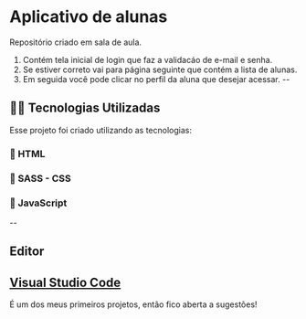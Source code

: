 # Aplicativo de alunas
Repositório criado em sala de aula. 
1. Contém tela inicial de login que faz a validacáo de e-mail e senha. 
2. Se estiver correto vai para página seguinte que contém a lista de alunas. 
3. Em seguida você pode clicar no perfil da aluna que desejar acessar. 
--
## 👨‍💻️ Tecnologias Utilizadas
Esse projeto foi criado utilizando as tecnologias:
### :small_blue_diamond:  HTML 
### :small_blue_diamond: SASS - CSS 
### :small_blue_diamond: JavaScript 
--
## Editor
[Visual Studio Code](https://code.visualstudio.com/)
--

É um dos meus primeiros projetos, então fico aberta a sugestões! 

